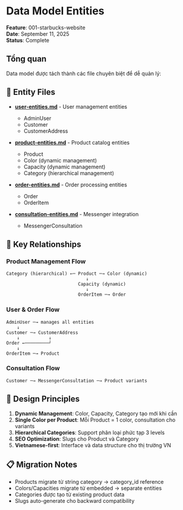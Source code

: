 # Data Model Entities

**Feature**: 001-starbucks-website  
**Date**: September 11, 2025  
**Status**: Complete

## Tổng quan

Data model được tách thành các file chuyên biệt để dễ quản lý:

## 📁 Entity Files

- **[user-entities.md](./user-entities.md)** - User management entities

  - AdminUser
  - Customer
  - CustomerAddress

- **[product-entities.md](./product-entities.md)** - Product catalog entities

  - Product
  - Color (dynamic management)
  - Capacity (dynamic management)
  - Category (hierarchical management)

- **[order-entities.md](./order-entities.md)** - Order processing entities

  - Order
  - OrderItem

- **[consultation-entities.md](./consultation-entities.md)** - Messenger integration
  - MessengerConsultation

## 🔗 Key Relationships

### Product Management Flow

```
Category (hierarchical) ←─ Product ─→ Color (dynamic)
                              ↓
                           Capacity (dynamic)
                              ↓
                           OrderItem ─→ Order
```

### User & Order Flow

```
AdminUser ─→ manages all entities
    ↓
Customer ─→ CustomerAddress
    ↓           ↓
Order ←─────────┘
    ↓
OrderItem ─→ Product
```

### Consultation Flow

```
Customer ─→ MessengerConsultation ─→ Product variants
```

## 🎯 Design Principles

1. **Dynamic Management**: Color, Capacity, Category tạo mới khi cần
2. **Single Color per Product**: Mỗi Product = 1 color, consultation cho variants
3. **Hierarchical Categories**: Support phân loại phức tạp 3 levels
4. **SEO Optimization**: Slugs cho Product và Category
5. **Vietnamese-first**: Interface và data structure cho thị trường VN

## 📋 Migration Notes

- Products migrate từ string category → category_id reference
- Colors/Capacities migrate từ embedded → separate entities
- Categories được tạo từ existing product data
- Slugs auto-generate cho backward compatibility
